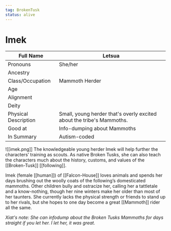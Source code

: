 ```yaml
---
tag: BrokenTusk
status: alive
---
```

# Imek

| Full Name            | Letsua                                                                |
| -------------------- | --------------------------------------------------------------------- |
| Pronouns             | She/her                                                               |
| Ancestry             |                                                                       |
| Class/Occupation     | Mammoth Herder                                                                |
| Age                  |                                                                       |
| Alignment            |                                                                       |
| Deity                |                                                                       |
| Physical Description | Small, young herder that's overly excited about the tribe's Mammoths. |
| Good at              | Info-dumping about Mammoths                                           |
| In Summary           | Autism-coded                                                          |

![[imek.png]]
The knowledgeable young herder Imek will help further the characters’ training as scouts. As native Broken Tusks, she can also teach the characters much about the history, customs, and values of the [[Broken-Tusk]] [[following]].

Imek (female [[human]]) of [[Falcon-House]] loves animals and spends her days brushing out the woolly coats of the following’s domesticated mammoths. Other children bully and ostracize her, calling her a tattletale and a know-nothing, though her nine winters make her older than most of her taunters. She currently lacks the physical strength or friends to stand up to her rivals, but she hopes to one day become a great [[Mammoth]] rider all the same.

*Xiat's note: She can infodump about the Broken Tusks Mammoths for days straight if you let her. I let her, it was great.*